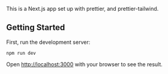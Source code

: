 This is a Next.js app set up with prettier, and prettier-tailwind.

## Getting Started

First, run the development server:

```
npm run dev
```

Open [http://localhost:3000](http://localhost:3000) with your browser to see the result.
